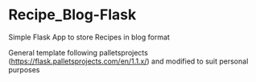 # Recipe_Blog-Flask
Simple Flask App to store Recipes in blog format

General template following palletsprojects (https://flask.palletsprojects.com/en/1.1.x/) and modified to suit personal purposes
